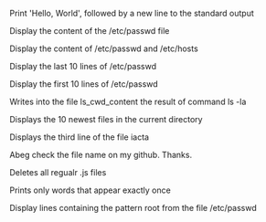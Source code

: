 Print 'Hello, World', followed by a new line to the standard output

Display the content of the /etc/passwd file

Display the content of /etc/passwd and /etc/hosts

Display the last 10 lines of /etc/passwd

Display the first 10 lines of /etc/passwd

Writes into the file ls_cwd_content the result of command ls -la

Displays the 10 newest files in the current directory

Displays the third line of the file iacta

Abeg check the file name on my github. Thanks.

Deletes all regualr .js files

Prints only words that appear exactly once

Display lines containing the pattern root from the file /etc/passwd
